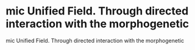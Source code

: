 # mic Unified Field. Through directed interaction with the morphogenetic

mic Unified Field. Through directed interaction with the morphogenetic